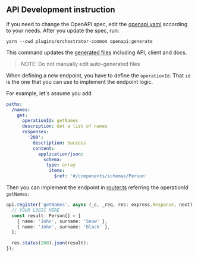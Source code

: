 ## API Development instruction

If you need to change the OpenAPI spec, edit the [openapi.yaml](../plugins/orchestrator-common/src/openapi/openapi.yaml) according to your needs.
After you update the spec, run:

`yarn --cwd plugins/orchestrator-common openapi:generate`

This command updates the [generated files](../plugins/orchestrator-common/src/generated/) including API, client and docs.

> NOTE: Do not manually edit auto-generated files

When defining a new endpoint, you have to define the `operationId`.
That `id` is the one that you can use to implement the endpoint logic.

For example, let's assume you add

```yaml
paths:
  /names:
    get:
      operationId: getNames
      description: Get a list of names
      responses:
        '200':
          description: Success
          content:
            application/json:
              schema:
               type: array
                items:
                  $ref: '#/components/schemas/Person'
```

Then you can implement the endpoint in [router.ts](https://github.com/redhat-developer/rhdh-plugins/blob/main/workspaces/orchestrator/plugins/orchestrator-backend/src/service/router.ts) referring the operationId `getNames`:

```typescript
api.register('getNames', async (_c, _req, res: express.Response, next) => {
  // YOUR LOGIC HERE
  const result: Person[] = [
    { name: 'John', surname: 'Snow' },
    { name: 'John', surname: 'Black' },
  ];

  res.status(200).json(result);
});
```
